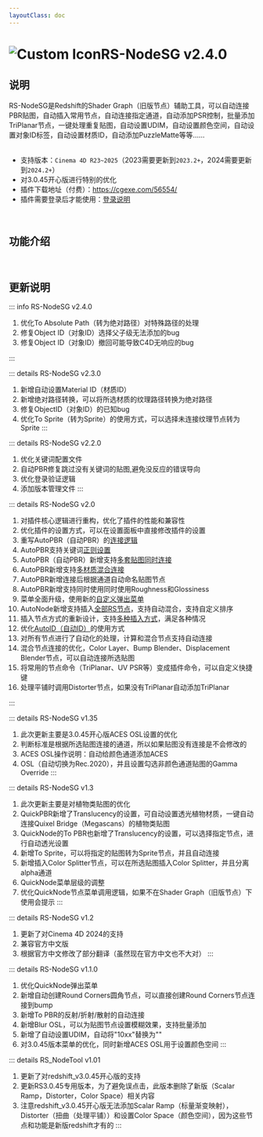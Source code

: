 ```yaml
---
layoutClass: doc
---
```


<script setup>
import MNavLinks from '../components/MNavLinks.vue'

import { NAV_DATA } from '../RS-NodeSG-data'
</script>

# <span class="h1-icon"><img src="/img/RS-NodeSG.webp" alt="Custom Icon"></span>RS-NodeSG v2.4.0
## 说明
RS-NodeSG是Redshift的<span class="gb-text">Shader Graph（旧版节点）</span>辅助工具，可以自动连接PBR贴图，自动插入常用节点，自动连接指定通道，自动添加PSR控制，批量添加TriPlanar节点，一键处理重复贴图，自动设置UDIM，自动设置颜色空间，自动设置对象ID标签，自动设置材质ID，自动添加PuzzleMatte等等……
<br />
<br />
- 支持版本：`Cinema 4D R23~2025`（2023需要更新到`2023.2+`，2024需要更新到`2024.2+`）
- 对3.0.45开心版进行特别的优化
- 插件下载地址（付费）：https://cgexe.com/56554/
- 插件需要登录后才能使用：[登录说明](01-RSG-setting)


<br />

## 功能介绍
<MNavLinks v-for="{title, items} in NAV_DATA" :title="title" :items="items"/>


<br />



## 更新说明

::: info RS-NodeSG v2.4.0<Badge type="danger" text="更新3+" />
1. 优化To Absolute Path（转为绝对路径）对特殊路径的处理
2. 修复Object ID（对象ID）选择父子级无法添加的bug
3. 修复Object ID（对象ID）撤回可能导致C4D无响应的bug

:::

::: details RS-NodeSG v2.3.0 <Badge type="info" text="更新4" />
1. 新增自动设置Material ID（材质ID）
2. 新增绝对路径转换，可以将所选材质的纹理路径转换为绝对路径
3. 修复ObjectID（对象ID）的已知bug
4. 优化To Sprite（转为Sprite）的使用方式，可以选择未连接纹理节点转为Sprite
:::

::: details RS-NodeSG v2.2.0 <Badge type="info" text="更新4" />
1. 优化关键词配置文件
2. 自动PBR修复跳过没有关键词的贴图,避免没反应的错误导向
3. 优化登录验证逻辑
4. 添加版本管理文件
:::

::: details RS-NodeSG v2.0 <Badge type="info" text="更新16" />
1. 对插件核心逻辑进行重构，优化了插件的性能和兼容性
2. 优化插件的设置方式，可以在设置面板中直接修改插件的设置
3. 重写AutoPBR（自动PBR）的[连接逻辑](02-RSG-AutoPBR#连接逻辑)
4. AutoPBR支持关键词[正则设置](01-RSG-setting#自定义通道关键词)
5. AutoPBR（自动PBR）新增支持[多套贴图同时连接](02-RSG-AutoPBR#_3-多贴图混合)
6. AutoPBR新增支持[多材质混合连接](02-RSG-AutoPBR#_4-混合材质)
7. AutoPBR新增连接后根据通道自动命名贴图节点
8. AutoPBR新增支持同时使用同时使用Roughness和Glossiness
9. 菜单全面升级，使用新的[自定义弹出菜单](03-RSG-NodeMenu-setting)
10. AutoNode新增支持插入[全部RS节点](03-RSG-NodeMenu-demo)，支持自动混合，支持自定义排序
11. 插入节点方式的重新设计，支持[多种插入方式](03-RSG-NodeMenu-demo)，满足各种情况
12. 优化[AutoID（自动ID）](04-RSG-AutoID)的使用方式
13. 对所有节点进行了自动化的处理，计算和混合节点支持自动连接
14. 混合节点连接的优化，Color Layer、Bump Blender、Displacement Blender节点，可以自动连接所选贴图
15. 将常用的节点命令（TriPlanar、UV PSR等）变成插件命令，可以自定义快捷键
16. 处理平铺时调用Distorter节点，如果没有TriPlanar自动添加TriPlanar

:::

::: details RS-NodeSG v1.35 <Badge type="info" text="更新4" />
1. 此次更新主要是3.0.45开心版ACES OSL设置的优化
2. 判断标准是根据所选贴图连接的通道，所以如果贴图没有连接是不会修改的
3. ACES OSL操作说明：自动给颜色通道添加ACES
4. OSL（自动切换为Rec.2020），并且设置勾选非颜色通道贴图的Gamma Override
:::

::: details RS-NodeSG v1.3 <Badge type="info" text="更新2" />
1. 此次更新主要是对植物类贴图的优化
2. QuickPBR新增了Translucency的设置，可自动设置透光植物材质，一键自动连接Quixel Bridge（Megascans）的植物类贴图
3. QuickNode的To PBR也新增了Translucency的设置，可以选择指定节点，进行自动透光设置
4. 新增To Sprite，可以将指定的贴图转为Sprite节点，并且自动连接
5. 新增插入Color Splitter节点，可以在所选贴图插入Color Splitter，并且分离alpha通道
6. QuickNode菜单层级的调整
7. 优化QuickNode节点菜单调用逻辑，如果不在Shader Graph（旧版节点）下使用会提示
:::

::: details RS-NodeSG v1.2 <Badge type="info" text="更新9" />
1. 更新了对Cinema 4D 2024的支持
2. 兼容官方中文版
3. 根据官方中文修改了部分翻译（虽然现在官方中文也不大对）
:::

::: details RS-NodeSG v1.1.0 <Badge type="info" text="更新2" />
1. 优化QuickNode弹出菜单
2. 新增自动创建Round Corners圆角节点，可以直接创建Round Corners节点连接到bump
3. 新增To PBR的反射/折射/散射的自动连接
4. 新增Blur OSL，可以为贴图节点设置模糊效果，支持批量添加
5. 新增了自动设置UDIM，自动将"10xx"替换为""
6. 对3.0.45版本菜单的优化，同时新增ACES OSL用于设置颜色空间
:::

::: details RS_NodeTool v1.01 <Badge type="info" text="更新3" />
1. 更新了对redshift_v3.0.45开心版的支持
2. 更新RS3.0.45专用版本，为了避免误点击，此版本删除了新版（Scalar Ramp，Distorter，Color Space）相关内容
3. 注意redshift_v3.0.45开心版无法添加Scalar Ramp（标量渐变映射），Distorter（扭曲（处理平铺））和设置Color Space（颜色空间），因为这些节点和功能是新版redshift才有的
:::

